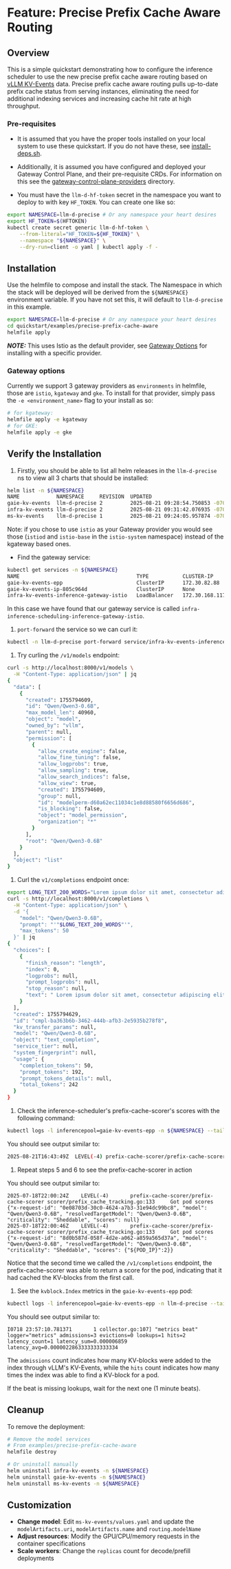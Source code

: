 # Feature: Precise Prefix Cache Aware Routing

## Overview

This is a simple quickstart demonstrating how to configure the inference scheduler to use the new precise prefix cache aware routing based on [vLLM KV-Events](https://github.com/vllm-project/vllm/issues/16669) data. Precise prefix cache aware routing pulls up-to-date prefix cache status from serving instances, eliminating the need for additional indexing services and increasing cache hit rate at high throughput.

### Pre-requisites

- It is assumed that you have the proper tools installed on your local system to use these quickstart. If you do not have these, see [install-deps.sh](../../dependencies/install-deps.sh).

- Additionally, it is assumed you have configured and deployed your Gateway Control Plane, and their pre-requisite CRDs. For information on this see the [gateway-control-plane-providers](../../gateway-control-plane-providers/) directory.

- You must have the `llm-d-hf-token` secret in the namespace you want to deploy to with key `HF_TOKEN`. You can create one like so:

```bash
export NAMESPACE=llm-d-precise # Or any namespace your heart desires
export HF_TOKEN=$(HFTOKEN)
kubectl create secret generic llm-d-hf-token \
    --from-literal="HF_TOKEN=${HF_TOKEN}" \
    --namespace "${NAMESPACE}" \
    --dry-run=client -o yaml | kubectl apply -f -
```

## Installation

Use the helmfile to compose and install the stack. The Namespace in which the stack will be deployed will be derived from the `${NAMESPACE}` environment variable. If you have not set this, it will default to `llm-d-precise` in this example.

```bash
export NAMESPACE=llm-d-precise # Or any namespace your heart desires
cd quickstart/examples/precise-prefix-cache-aware
helmfile apply
```

**_NOTE:_** This uses Istio as the default provider, see [Gateway Options](./README.md#gateway-options) for installing with a specific provider.

### Gateway options

Currently we support 3 gateway providers as `environments` in helmfile, those are `istio`, `kgateway` and `gke`. To install for that provider, simply pass the `-e <environment_name>` flag to your install as so:

```bash
# for kgateway:
helmfile apply -e kgateway
# for GKE:
helmfile apply -e gke
```

## Verify the Installation

1. Firstly, you should be able to list all helm releases in the `llm-d-precise` ns to view all 3 charts that should be installed:

```bash
helm list -n ${NAMESPACE}
NAME            NAMESPACE     REVISION  UPDATED                               STATUS    CHART                     APP VERSION
gaie-kv-events  llm-d-precise 2         2025-08-21 09:28:54.750853 -0700 PDT  deployed  inferencepool-v0.5.1      v0.5.1
infra-kv-events llm-d-precise 2         2025-08-21 09:31:42.076935 -0700 PDT  deployed  llm-d-infra-v1.2.4        v0.2.0
ms-kv-events    llm-d-precise 1         2025-08-21 09:24:05.957874 -0700 PDT  deployed  llm-d-modelservice-v0.2.7 v0.2.0
```

Note: if you chose to use `istio` as your Gateway provider you would see those (`istiod` and `istio-base` in the `istio-system` namespace) instead of the kgateway based ones.

- Find the gateway service:

```bash
kubectl get services -n ${NAMESPACE}
NAME                                      TYPE           CLUSTER-IP       EXTERNAL-IP                                                               PORT(S)                        AGE
gaie-kv-events-epp                        ClusterIP      172.30.82.88     <none>                                                                    9002/TCP,9090/TCP,5557/TCP     9m54s
gaie-kv-events-ip-805c964d                ClusterIP      None             <none>                                                                    54321/TCP                      9m49s
infra-kv-events-inference-gateway-istio   LoadBalancer   172.30.168.117   aea17eb0f86a54359809595228bbfd69-1351462786.us-east-1.elb.amazonaws.com   15021:30834/TCP,80:30770/TCP   9m58s
```

In this case we have found that our gateway service is called `infra-inference-scheduling-inference-gateway-istio`.

1. `port-forward` the service so we can curl it:

```bash
kubectl -n llm-d-precise port-forward service/infra-kv-events-inference-gateway-istio 8000:80
```

1. Try curling the `/v1/models` endpoint:

```bash
curl -s http://localhost:8000/v1/models \
  -H "Content-Type: application/json" | jq
{
  "data": [
    {
      "created": 1755794609,
      "id": "Qwen/Qwen3-0.6B",
      "max_model_len": 40960,
      "object": "model",
      "owned_by": "vllm",
      "parent": null,
      "permission": [
        {
          "allow_create_engine": false,
          "allow_fine_tuning": false,
          "allow_logprobs": true,
          "allow_sampling": true,
          "allow_search_indices": false,
          "allow_view": true,
          "created": 1755794609,
          "group": null,
          "id": "modelperm-d60a62ec11034c1e8d88580f6656d686",
          "is_blocking": false,
          "object": "model_permission",
          "organization": "*"
        }
      ],
      "root": "Qwen/Qwen3-0.6B"
    }
  ],
  "object": "list"
}
```

1. Curl the `v1/completions` endpoint once:

```bash
export LONG_TEXT_200_WORDS="Lorem ipsum dolor sit amet, consectetur adipiscing elit. Sed do eiusmod tempor incididunt ut labore et dolore magna aliqua. Ut enim ad minim veniam, quis nostrud exercitation ullamco laboris nisi ut aliquip ex ea commodo consequat. Duis aute irure dolor in reprehenderit in voluptate velit esse cillum dolore eu fugiat nulla pariatur. Excepteur sint occaecat cupidatat non proident, sunt in culpa qui officia deserunt mollit anim id est laborum. Lorem ipsum dolor sit amet, consectetur adipiscing elit. Sed do eiusmod tempor incididunt ut labore et dolore magna aliqua. Ut enim ad minim veniam, quis nostrud exercitation ullamco laboris nisi ut aliquip ex ea commodo consequat. Duis aute irure dolor in reprehenderit in voluptate velit esse cillum dolore eu fugiat nulla pariatur. Excepteur sint occaecat cupidatat non proident, sunt in culpa qui officia deserunt mollit anim id est laborum." && \
curl -s http://localhost:8000/v1/completions \
  -H "Content-Type: application/json" \
  -d '{
    "model": "Qwen/Qwen3-0.6B",
    "prompt": "'"$LONG_TEXT_200_WORDS"'",
    "max_tokens": 50
  }' | jq
{
  "choices": [
    {
      "finish_reason": "length",
      "index": 0,
      "logprobs": null,
      "prompt_logprobs": null,
      "stop_reason": null,
      "text": " Lorem ipsum dolor sit amet, consectetur adipiscing elit. Sed do eiusmod tempor incididunt ut labore et dolore magna aliqua. Ut enim ad minim veniam, quis nostrud exercitation ullamco laboris nisi ut aliquip ex ea commodo consequat. Duis aute irure dolor"
    }
  ],
  "created": 1755794629,
  "id": "cmpl-ba363b6b-3462-444b-afb3-2e5935b278f8",
  "kv_transfer_params": null,
  "model": "Qwen/Qwen3-0.6B",
  "object": "text_completion",
  "service_tier": null,
  "system_fingerprint": null,
  "usage": {
    "completion_tokens": 50,
    "prompt_tokens": 192,
    "prompt_tokens_details": null,
    "total_tokens": 242
  }
}
```

1. Check the inference-scheduler's prefix-cache-scorer's scores with the following command:

```bash
kubectl logs -l inferencepool=gaie-kv-events-epp -n ${NAMESPACE} --tail 100 | grep "Got pod scores"
```

You should see output similar to:

```bash
2025-08-21T16:43:49Z  LEVEL(-4) prefix-cache-scorer/prefix-cache-scorer scorer/prefix_cache_tracking.go:125 Got pod scores  {"x-request-id": "ba363b6b-3462-444b-afb3-2e5935b278f8", "model": "Qwen/Qwen3-0.6B", "resolvedTargetModel": "Qwen/Qwen3-0.6B", "criticality": "Sheddable", "scores": null}
```

1. Repeat steps 5 and 6 to see the prefix-cache-scorer in action

You should see output similar to:

```log
2025-07-18T22:00:24Z    LEVEL(-4)       prefix-cache-scorer/prefix-cache-scorer scorer/prefix_cache_tracking.go:133     Got pod scores  {"x-request-id": "0e08703d-30c0-4624-a7b3-31e94dc99bc8", "model": "Qwen/Qwen3-0.6B", "resolvedTargetModel": "Qwen/Qwen3-0.6B", "criticality": "Sheddable", "scores": null}
2025-07-18T22:00:46Z    LEVEL(-4)       prefix-cache-scorer/prefix-cache-scorer scorer/prefix_cache_tracking.go:133     Got pod scores  {"x-request-id": "8d0b587d-058f-4d2e-a062-a859a565d37a", "model": "Qwen/Qwen3-0.6B", "resolvedTargetModel": "Qwen/Qwen3-0.6B", "criticality": "Sheddable", "scores": {"${POD_IP}":2}}
```

Notice that the second time we called the `/v1/completions` endpoint, the prefix-cache-scorer was able to return a score for the pod,
indicating that it had cached the KV-blocks from the first call.

1. See the `kvblock.Index` metrics in the `gaie-kv-events-epp` pod:

```bash
kubectl logs -l inferencepool=gaie-kv-events-epp -n llm-d-precise --tail 100 | grep "metrics beat"
```

You should see output similar to:

```log
I0718 23:57:10.781371       1 collector.go:107] "metrics beat" logger="metrics" admissions=3 evictions=0 lookups=1 hits=2 latency_count=1 latency_sum=0.000006859 latency_avg=0.0000022863333333333334
```

The `admissions` count indicates how many KV-blocks were added to the index through vLLM's KV-Events,
while the `hits` count indicates how many times the index was able to find a KV-block for a pod.

If the beat is missing lookups, wait for the next one (1 minute beats).

## Cleanup

To remove the deployment:

```bash
# Remove the model services
# From examples/precise-prefix-cache-aware
helmfile destroy

# Or uninstall manually
helm uninstall infra-kv-events -n ${NAMESPACE}
helm uninstall gaie-kv-events -n ${NAMESPACE}
helm uninstall ms-kv-events -n ${NAMESPACE}
```

## Customization

- **Change model**: Edit `ms-kv-events/values.yaml` and update the `modelArtifacts.uri`, `modelArtifacts.name` and `routing.modelName`
- **Adjust resources**: Modify the GPU/CPU/memory requests in the container specifications
- **Scale workers**: Change the `replicas` count for decode/prefill deployments
